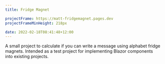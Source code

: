 ```yaml
---
title: Fridge Magnet

projectFrame: https://matt-fridgemagnet.pages.dev
projectFrameMinHeight: 218px

date: 2022-02-18T08:41:48+12:00
---
```


A small project to calculate if you can write a message using alphabet fridge magnets. Intended as a test project for
implementing Blazor components into existing projects.
